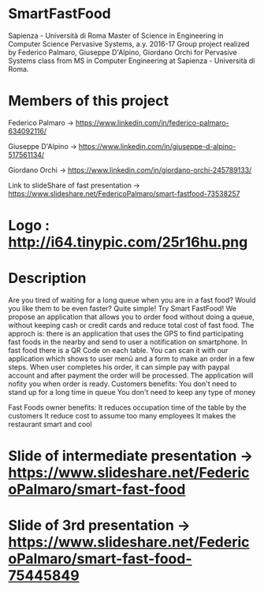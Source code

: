 # SmartFastFood

Sapienza - Università di Roma 
Master of Science in Engineering in Computer Science 
Pervasive Systems, a.y. 2016-17 
Group project realized by Federico Palmaro, Giuseppe D'Alpino, Giordano Orchi for Pervasive Systems class from MS in Computer Engineering at Sapienza - Università di Roma.

# Members of this project

Federico Palmaro  -> https://www.linkedin.com/in/federico-palmaro-634092116/

Giuseppe D'Alpino -> https://www.linkedin.com/in/giuseppe-d-alpino-517561134/

Giordano Orchi    -> https://www.linkedin.com/in/giordano-orchi-245789133/

Link to slideShare of fast presentation -> https://www.slideshare.net/FedericoPalmaro/smart-fastfood-73538257

# Logo : http://i64.tinypic.com/25r16hu.png

# Description

Are you tired of waiting for a long queue when you are in a fast food?
Would you like them to be even faster? Quite simple! Try Smart FastFood!
We propose an application that allows you to order food without doing a queue, without keeping cash or credit cards and reduce total cost of fast food.
The approch is: there is an application that uses the GPS to find participating fast foods in the nearby and send to user a notification on smartphone. In fast food there is a QR Code on each table. You can scan it with our application which shows to user menù and a form to make an order in a few steps. When user completes his order, it can simple pay with paypal account and after payment the order will be processed. The application will nofity you when order is ready.
Customers benefits:
You don't need to stand up for a long time in queue
You don't need to keep any type of money

Fast Foods owner benefits:
It reduces occupation time of the table by the customers
It reduce cost to assume too many employees
It makes the restaurant smart and cool

# Slide of intermediate presentation -> https://www.slideshare.net/FedericoPalmaro/smart-fast-food

# Slide of 3rd presentation -> https://www.slideshare.net/FedericoPalmaro/smart-fast-food-75445849

